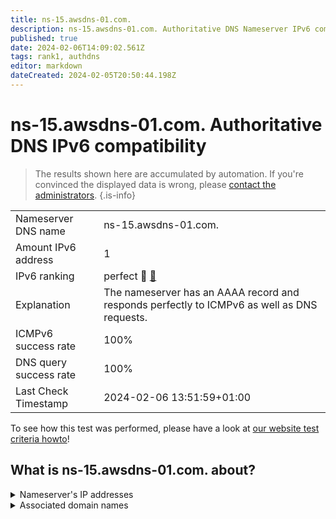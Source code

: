 ```yaml
---
title: ns-15.awsdns-01.com.
description: ns-15.awsdns-01.com. Authoritative DNS Nameserver IPv6 compatibility
published: true
date: 2024-02-06T14:09:02.561Z
tags: rank1, authdns
editor: markdown
dateCreated: 2024-02-05T20:50:44.198Z
---
```


# ns-15.awsdns-01.com. Authoritative DNS IPv6 compatibility

> The results shown here are accumulated by automation. If you're convinced the displayed data is wrong, please [contact the administrators](/howto/chat). 
{.is-info}




|   |   |
| - | - |
| Nameserver DNS name | ns-15.awsdns-01.com.
| Amount IPv6 address | 1
| IPv6 ranking | perfect :1st_place_medal: [🔗](/howto/ranking) |
| Explanation | The nameserver has an AAAA record and responds perfectly to ICMPv6 as well as DNS requests. |
| ICMPv6 success rate | 100%|
| DNS query success rate | 100% |
| Last Check Timestamp | 2024-02-06 13:51:59+01:00 |

To see how this test was performed, please have a look at [our website test criteria howto](/howto/testcriteria/authdns)!


## What is ns-15.awsdns-01.com. about?




<details>
<summary>Nameserver's IP addresses</summary>

2600:9000:5300:f00::1

</details>



<details>
<summary>Associated domain names</summary>

www.mylan.com

</details>
